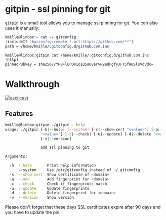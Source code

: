 # gitpin - ssl pinning for git

`gitpin` is a small tool allows you to manage ssl pinning for git. You can also uses it manually:

```bash
kmille@linbox:~ cat ~/.gitconfig
[includeIf "hasconfig:remote.*.url:https://github.com/**"]
path = /home/kmille/.gitconfig.d/github.com.inc

kmille@linbox:gitpin cat /home/kmille/.gitconfig.d/github.com.inc
[http]
pinnedPubkey = sha256//YH8+l6PDvIo1Q5o6varvw2edPgfyJFY5fHuSlsVdvdc=
```

# Walkthrough

[![asciicast](https://asciinema.org/a/568856.svg)](https://asciinema.org/a/568856)

## Features

```bash
kmille@linbox:gitpin ./gitpin --help         
usage: ./gitpin [-h|--help] [--system] [-s|--show-cert "<value>"] [-a|--add
                "<value>"] [-c|--check] [-u|--update] [-d|--delete "<value>"]
                [-v|--version]

                add ssl pinning to git

Arguments:

  -h  --help       Print help information
      --system     Use /etc/gitconfig instead of ~/.gitconfig
  -s  --show-cert  Show certificate of <domain>
  -a  --add        Add fingerprint for <domain>
  -c  --check      Check if fingerprints match
  -u  --update     Update fingerprints
  -d  --delete     Delete fingerprint for <domain>
  -v  --version    Show version
```

Please don't forget that these days SSL certificates expire after 90 days and you have to update the pin.
